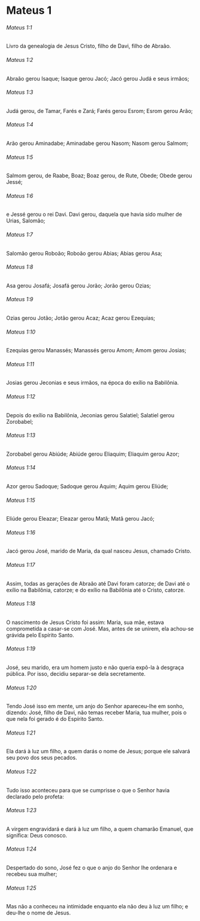 # Mateus 1

###### Mateus 1:1

Livro da genealogia de Jesus Cristo, filho de Davi, filho de Abraão.

###### Mateus 1:2

Abraão gerou Isaque; Isaque gerou Jacó; Jacó gerou Judá e seus irmãos;

###### Mateus 1:3

Judá gerou, de Tamar, Farés e Zará; Farés gerou Esrom; Esrom gerou Arão;

###### Mateus 1:4

Arão gerou Aminadabe; Aminadabe gerou Nasom; Nasom gerou Salmom;

###### Mateus 1:5

Salmom gerou, de Raabe, Boaz; Boaz gerou, de Rute, Obede; Obede gerou Jessé;

###### Mateus 1:6

e Jessé gerou o rei Davi. Davi gerou, daquela que havia sido mulher de Urias, Salomão;

###### Mateus 1:7

Salomão gerou Roboão; Roboão gerou Abias; Abias gerou Asa;

###### Mateus 1:8

Asa gerou Josafá; Josafá gerou Jorão; Jorão gerou Ozias;

###### Mateus 1:9

Ozias gerou Jotão; Jotão gerou Acaz; Acaz gerou Ezequias;

###### Mateus 1:10

Ezequias gerou Manassés; Manassés gerou Amom; Amom gerou Josias;

###### Mateus 1:11

Josias gerou Jeconias e seus irmãos, na época do exílio na Babilônia.

###### Mateus 1:12

Depois do exílio na Babilônia, Jeconias gerou Salatiel; Salatiel gerou Zorobabel;

###### Mateus 1:13

Zorobabel gerou Abiúde; Abiúde gerou Eliaquim; Eliaquim gerou Azor;

###### Mateus 1:14

Azor gerou Sadoque; Sadoque gerou Aquim; Aquim gerou Eliúde;

###### Mateus 1:15

Eliúde gerou Eleazar; Eleazar gerou Matã; Matã gerou Jacó;

###### Mateus 1:16

Jacó gerou José, marido de Maria, da qual nasceu Jesus, chamado Cristo.

###### Mateus 1:17

Assim, todas as gerações de Abraão até Davi foram catorze; de Davi até o exílio na Babilônia, catorze; e do exílio na Babilônia até o Cristo, catorze.

###### Mateus 1:18

O nascimento de Jesus Cristo foi assim: Maria, sua mãe, estava comprometida a casar-se com José. Mas, antes de se unirem, ela achou-se grávida pelo Espírito Santo.

###### Mateus 1:19

José, seu marido, era um homem justo e não queria expô-la à desgraça pública. Por isso, decidiu separar-se dela secretamente.

###### Mateus 1:20

Tendo José isso em mente, um anjo do Senhor apareceu-lhe em sonho, dizendo: José, filho de Davi, não temas receber Maria, tua mulher, pois o que nela foi gerado é do Espírito Santo.

###### Mateus 1:21

Ela dará à luz um filho, a quem darás o nome de Jesus; porque ele salvará seu povo dos seus pecados.

###### Mateus 1:22

Tudo isso aconteceu para que se cumprisse o que o Senhor havia declarado pelo profeta:

###### Mateus 1:23

A virgem engravidará e dará à luz um filho, a quem chamarão Emanuel, que significa: Deus conosco.

###### Mateus 1:24

Despertado do sono, José fez o que o anjo do Senhor lhe ordenara e recebeu sua mulher;

###### Mateus 1:25

Mas não a conheceu na intimidade enquanto ela não deu à luz um filho; e deu-lhe o nome de Jesus.

